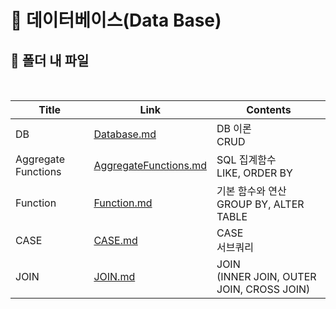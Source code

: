 # 📜 데이터베이스(Data Base)



## 🛒 폴더 내 파일

<br/>

| Title               | Link                                             | Contents                                       |
| ------------------- | ------------------------------------------------ | ---------------------------------------------- |
| DB                  | [Database.md](./Database.md)                     | DB 이론<br />CRUD                              |
| Aggregate Functions | [AggregateFunctions.md](./AggregateFunctions.md) | SQL 집계함수<br />LIKE, ORDER BY               |
| Function            | [Function.md](./Function.md)                     | 기본 함수와 연산<br />GROUP BY, ALTER TABLE    |
| CASE                | [CASE.md](./CASE.md)                             | CASE<br />서브쿼리                             |
| JOIN                | [JOIN.md](./JOIN.md)                             | JOIN<br />(INNER JOIN, OUTER JOIN, CROSS JOIN) |
